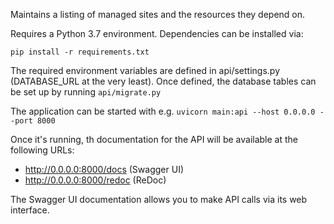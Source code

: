 Maintains a listing of managed sites and the resources they depend on.

Requires a Python 3.7 environment. Dependencies can be installed via:

`pip install -r requirements.txt`

The required environment variables are defined in api/settings.py (DATABASE_URL at the very least). Once defined, the
database tables can be set up by running `api/migrate.py`

The application can be started with e.g. `uvicorn main:api --host 0.0.0.0 --port 8000`

Once it's running, th documentation for the API will be available at the following URLs:

* http://0.0.0.0:8000/docs (Swagger UI)
* http://0.0.0.0:8000/redoc (ReDoc)

The Swagger UI documentation allows you to make API calls via its web interface.
